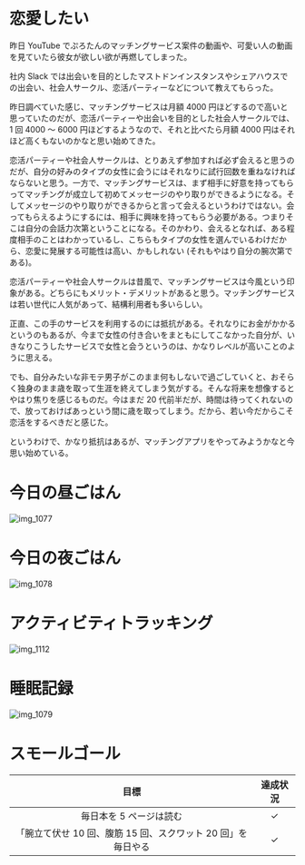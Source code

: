 # 恋愛したい
昨日 YouTube でぷろたんのマッチングサービス案件の動画や、可愛い人の動画を見ていたら彼女が欲しい欲が再燃してしまった。

社内 Slack では出会いを目的としたマストドンインスタンスやシェアハウスでの出会い、社会人サークル、恋活パーティーなどについて教えてもらった。

昨日調べていた感じ、マッチングサービスは月額 4000 円ほどするので高いと思っていたのだが、恋活パーティーや出会いを目的とした社会人サークルでは、1 回 4000 〜 6000 円ほどするようなので、それと比べたら月額 4000 円はそれほど高くもないのかなと思い始めてきた。

恋活パーティーや社会人サークルは、とりあえず参加すれば必ず会えると思うのだが、自分の好みのタイプの女性に会うにはそれなりに試行回数を重ねなければならないと思う。一方で、マッチングサービスは、まず相手に好意を持ってもらってマッチングが成立して初めてメッセージのやり取りができるようになる。そしてメッセージのやり取りができるからと言って会えるというわけではない。会ってもらえるようにするには、相手に興味を持ってもらう必要がある。つまりそこは自分の会話力次第ということになる。そのかわり、会えるとなれば、ある程度相手のことはわかっているし、こちらもタイプの女性を選んでいるわけだから、恋愛に発展する可能性は高い、かもしれない (それもやはり自分の腕次第である)。

恋活パーティーや社会人サークルは昔風で、マッチングサービスは今風という印象がある。どちらにもメリット・デメリットがあると思う。マッチングサービスは若い世代に人気があって、結構利用者も多いらしい。

正直、この手のサービスを利用するのには抵抗がある。それなりにお金がかかるというのもあるが、今まで女性の付き合いをまともにしてこなかった自分が、いきなりこうしたサービスで女性と会うというのは、かなりレベルが高いことのように思える。

でも、自分みたいな非モテ男子がこのまま何もしないで過ごしていくと、おそらく独身のまま歳を取って生涯を終えてしまう気がする。そんな将来を想像するとやはり焦りを感じるものだ。今はまだ 20 代前半だが、時間は待ってくれないので、放っておけばあっという間に歳を取ってしまう。だから、若い今だからこそ恋活をするべきだと感じた。

というわけで、かなり抵抗はあるが、マッチングアプリをやってみようかなと今思い始めている。

# 今日の昼ごはん
![img_1077](/images/2019/02/img_1077.jpg)

# 今日の夜ごはん
![img_1078](/images/2019/02/img_1078.jpg)

# アクティビティトラッキング
![img_1112](/images/2019/02/img_1112.png)

# 睡眠記録
![img_1079](/images/2019/02/img_1079.png)

# スモールゴール
| 目標 | 達成状況 |
|:---:|:---:|
| 毎日本を 5 ページは読む | ✓ |
| 「腕立て伏せ 10 回、腹筋 15 回、スクワット 20 回」を毎日やる | ✓ |
